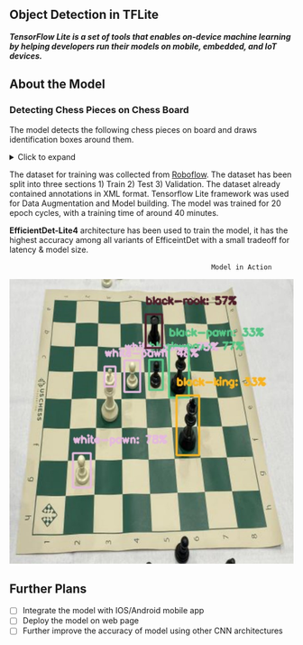 ## Object Detection in TFLite
_***TensorFlow Lite is a set of tools that enables on-device machine learning by helping developers run their models on mobile, embedded, and IoT devices.***_

## About the Model
### Detecting Chess Pieces on Chess Board
The model detects the following chess pieces on board and draws identification boxes around them.

<details><summary>Click to expand</summary>

* _Black-Bishop_
* _Black-King_
* _Black-Knight_
* _Black-Pawn_
* _Black-Queen_
* _Black-Rook_
* _White-Bishop_
* _White-King_
* _White-Knight_
* _White-Pawn_
* _White-Queen_
* _White-Rook_

</details>

The dataset for training was collected from [Roboflow](https://public.roboflow.com/object-detection/chess-full/24). The dataset has been split into three sections 1) Train 2) Test 3) Validation. The dataset already contained annotations in XML format. Tensorflow Lite framework was used for Data Augmentation and Model building. The model was trained for 20 epoch cycles, with a training time of around 40 minutes.

**EfficientDet-Lite4** architecture has been used to train the model, it has the highest accuracy among all variants of EfficeintDet with a small tradeoff for latency & model size.


                                                      Model in Action
<!-- ![white_knight](src/knight.png) -->
![chess-1](src/chess-1.jpg)

<!-- [Download TensorFlow Lite Model here]() -->
<!-- <br> -->
<!-- [Google Collab]() -->

## Further Plans
- [ ] Integrate the model with IOS/Android mobile app
- [ ] Deploy the model on web page
- [ ] Further improve the accuracy of model using other CNN architectures
